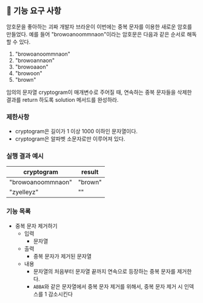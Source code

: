 ## 🚀 기능 요구 사항

암호문을 좋아하는 괴짜 개발자 브라운이 이번에는 중복 문자를 이용한 새로운 암호를 만들었다. 예를 들어 "browoanoommnaon"이라는 암호문은 다음과 같은 순서로 해독할 수 있다.

1. "browoanoommnaon"
2. "browoannaon"
3. "browoaaon"
4. "browoon"
5. "brown"

임의의 문자열 cryptogram이 매개변수로 주어질 때, 연속하는 중복 문자들을 삭제한 결과를 return 하도록 solution 메서드를 완성하라.

### 제한사항

- cryptogram은 길이가 1 이상 1000 이하인 문자열이다.
- cryptogram은 알파벳 소문자로만 이루어져 있다.

### 실행 결과 예시

| cryptogram | result |
| --- | --- |
| "browoanoommnaon" | "brown" |
| "zyelleyz" | "" |

### 기능 목록

- 중복 문자 제거하기
  - 입력
    - 문자열
  - 출력 
    - 중복 문자가 제거된 문자열
  - 내용
    - 문자열의 처음부터 문자열 끝까지 연속으로 등장하는 중복 문자를 제거한다.
    - `ABBA`와 같은 문자열에서 중복 문자 제거를 위해서, 중복 문자 제거 시 인덱스를 1 감소시킨다